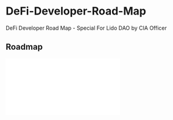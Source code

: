 # DeFi-Developer-Road-Map
DeFi Developer Road Map - Special For Lido DAO by CIA Officer 

## Roadmap

![Roadmap](./dapp-developer-roadmap_.html)
